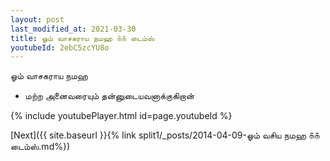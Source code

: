 ```yaml
---
layout: post
last_modified_at: 2021-03-30
title: ஓம் வாசகராய நமஹ ௧௧ டைம்ஸ்
youtubeId: 2ebC5zcYU8o
---
```

 
 
 ஓம் வாசகராய நமஹ  
 
 -  மற்ற அனைவரையும் தன்னுடையவனாக்குகிறான் 
 
  
 
  
 
 
 
 
 
 


{% include youtubePlayer.html id=page.youtubeId %}
 
[Next]({{ site.baseurl }}{% link  split1/_posts/2014-04-09-ஓம் வசிய நமஹ ௧௧ டைம்ஸ்.md%})
 
